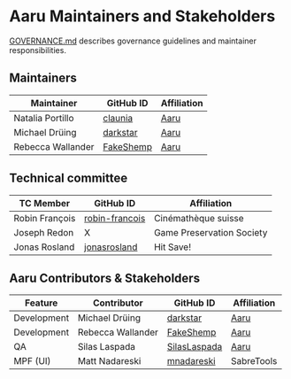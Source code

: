 # Aaru Maintainers and Stakeholders

[GOVERNANCE.md](https://github.com/aaru-dps/aaru/blob/main/GOVERNANCE.md) describes governance guidelines and maintainer responsibilities.

## Maintainers

| Maintainer | GitHub ID | Affiliation |
| --------------- | --------- | ----------- |
| Natalia Portillo | [claunia](https://github.com/claunia) | [Aaru](https://aaru.app) |
| Michael Drüing | [darkstar](https://github.com/darkstar) | [Aaru](https://aaru.app) |
| Rebecca Wallander | [FakeShemp](https://github.com/FakeShemp) | [Aaru](https://aaru.app) |

## Technical committee

| TC Member | GitHub ID | Affiliation |
| --------------- | --------- | ----------- |
| Robin François| [robin-francois](https://github.com/robin-francois) | Cinémathèque suisse |
| Joseph Redon | X | Game Preservation Society |
| Jonas Rosland | [jonasrosland](https://github.com/jonasrosland) | Hit Save! |

## Aaru Contributors & Stakeholders

| Feature | Contributor | GitHub ID | Affiliation |
| --------------- | --------- | ----------- | --- |
| Development | Michael Drüing | [darkstar](https://github.com/darkstar) | [Aaru](https://aaru.app) |
| Development | Rebecca Wallander | [FakeShemp](https://github.com/FakeShemp) | [Aaru](https://aaru.app) |
| QA | Silas Laspada | [SilasLaspada](https://github.com/SilasLaspada) | [Aaru](https://aaru.app) |
| MPF (UI) | Matt Nadareski | [mnadareski](https://github.com/mnadareski) | SabreTools |
